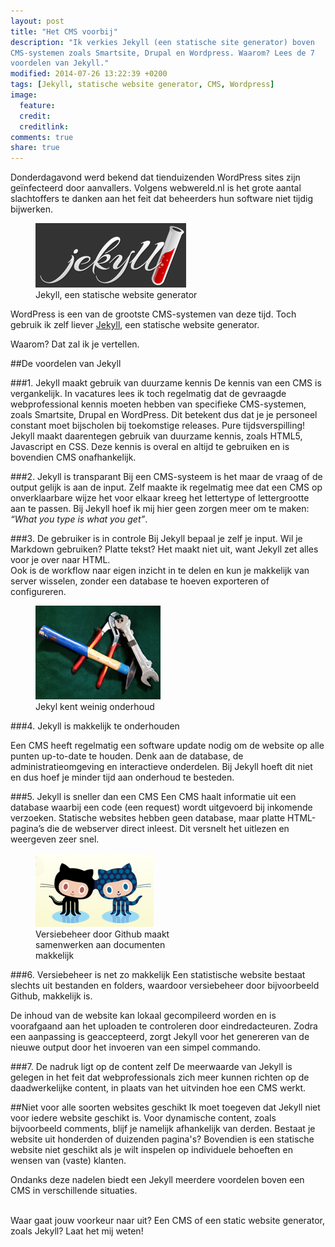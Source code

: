 ```yaml
---
layout: post
title: "Het CMS voorbij"
description: "Ik verkies Jekyll (een statische site generator) boven
CMS-systemen zoals Smartsite, Drupal en Wordpress. Waarom? Lees de 7
voordelen van Jekyll."
modified: 2014-07-26 13:22:39 +0200
tags: [Jekyll, statische website generator, CMS, Wordpress]
image:
  feature: 
  credit: 
  creditlink: 
comments: true
share: true
---
```


Donderdagavond werd bekend dat tienduizenden WordPress sites zijn
geïnfecteerd door aanvallers. Volgens webwereld.nl is het grote aantal
slachtoffers te danken aan het feit dat beheerders hun software niet
tijdig bijwerken.

<figure class="floatright">
  <img src="/images/jekyll.png" alt="Het logo van Jekyll, een
  statische website generator.">
  <figcaption>Jekyll, een statische website generator</figcaption>
    </figure>
WordPress is een van de grootste CMS-systemen van deze tijd. Toch
gebruik ik zelf liever <a href="http://jekyllrb.com/">Jekyll</a>, een
statische website generator.

Waarom? Dat zal ik je vertellen.


##De voordelen van Jekyll

###1. Jekyll maakt gebruik van duurzame kennis
De kennis van een CMS is vergankelijk. In vacatures lees ik toch
regelmatig dat de gevraagde webprofessional kennis moeten hebben van
specifieke CMS-systemen, zoals Smartsite, Drupal en WordPress. Dit
betekent dus dat je je personeel constant moet bijscholen bij
toekomstige releases. Pure tijdsverspilling!   
Jekyll maakt daarentegen gebruik van duurzame kennis, zoals HTML5, Javascript en CSS. Deze kennis is overal en altijd te gebruiken en is bovendien CMS onafhankelijk. 

###2. Jekyll is transparant
Bij een CMS-systeem is het maar de vraag of de output gelijk is aan de
input. Zelf maakte ik regelmatig mee dat een CMS op onverklaarbare
wijze het voor elkaar kreeg het lettertype of lettergrootte aan te
passen.
Bij Jekyll hoef ik mij hier geen zorgen meer om te maken: _“What you
type is what you get”_.

###3. De gebruiker is in controle
Bij Jekyll bepaal je zelf je input. Wil je Markdown gebruiken? Platte
tekst? Het maakt niet uit, want Jekyll zet alles voor je over naar
HTML.  
Ook is de workflow naar eigen inzicht in te delen en kun je makkelijk
van server wisselen, zonder een database te hoeven exporteren of
configureren.

<figure class="floatright">
  <img src="/images/onderhoud-is-makkelijk.jpg" alt="Onderhoud is
  makkelijk. Uitgedrukt door enkele gereedschappen.">
  <figcaption>Jekyl kent weinig onderhoud</figcaption>
      </figure>
	  
###4. Jekyll is makkelijk te onderhouden

Een CMS heeft regelmatig een software update nodig om de website op alle punten up-to-date te houden. Denk aan de database, de administratieomgeving en interactieve onderdelen. Bij Jekyll hoeft dit niet en dus hoef je minder tijd aan onderhoud te besteden.

###5. Jekyll is sneller dan een CMS
Een CMS haalt informatie uit een database waarbij een code (een
request) wordt uitgevoerd bij inkomende verzoeken. Statische websites
hebben geen database, maar platte HTML-pagina’s die de webserver
direct inleest. Dit versnelt het uitlezen en weergeven zeer snel.

<figure class="floatright">
  <img src="/images/github.png" alt="De iconen van Github.">
  <figcaption>Versiebeheer door Github maakt <br>samenwerken aan documenten<br> makkelijk</figcaption>
     </figure>
  
###6. Versiebeheer is net zo makkelijk
Een statistische website bestaat slechts uit bestanden en folders,
waardoor versiebeheer door bijvoorbeeld Github, makkelijk is.

De inhoud van de website kan lokaal gecompileerd worden en is voorafgaand
aan het uploaden te controleren door eindredacteuren. Zodra een
aanpassing is geaccepteerd, zorgt Jekyll voor het genereren van de
nieuwe output door het invoeren van een simpel commando.

###7. De nadruk ligt op de content zelf
De meerwaarde van Jekyll is gelegen in het feit dat webprofessionals
zich meer kunnen richten op de daadwerkelijke content, in plaats van
het uitvinden hoe een CMS werkt.

##Niet voor alle soorten websites geschikt
Ik moet toegeven dat Jekyll niet voor iedere website geschikt is. Voor
dynamische content, zoals bijvoorbeeld comments, blijf je namelijk
afhankelijk van derden. Bestaat je website uit honderden of duizenden
pagina's? Bovendien is een statische website niet geschikt als
je wilt inspelen op individuele behoeften en wensen van (vaste)
klanten.

Ondanks deze nadelen biedt een Jekyll meerdere voordelen boven een CMS
in verschillende situaties.

<br>
Waar gaat jouw voorkeur naar uit? Een CMS of een static website generator, zoals Jekyll? Laat het mij weten!
<br><br>
